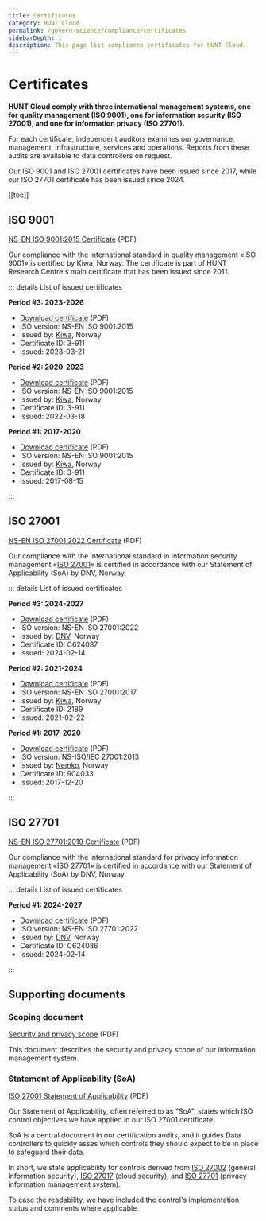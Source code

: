 ```yaml
---
title: Certificates
category: HUNT Cloud
permalink: /govern-science/compliance/certificates
sidebarDepth: 1
description: This page list compliance certificates for HUNT Cloud.
---
```


# Certificates

**HUNT Cloud comply with three international management systems, one for quality management (ISO 9001), one for information security (ISO 27001), and one for information privacy (ISO 27701).** 

For each certificate, independent auditors examines our governance, management, infrastructure, services and operations. Reports from these audits are available to data controllers on request.

Our ISO 9001 and ISO 27001 certificates have been issued since 2017, while our ISO 27701 certificate has been issued since 2024. 

[[toc]]

## ISO 9001

[NS-EN ISO 9001:2015 Certificate](https://assets.hdc.ntnu.no/assets/certificates/hunt-cloud-certificate-iso9001-2023.pdf) (PDF)

Our compliance with the international standard in quality management «ISO 9001» is certified by Kiwa, Norway. The certificate is part of HUNT Research Centre's main certificate that has been issued since 2011. 

::: details List of issued certificates

**Period #3: 2023-2026**

* [Download certificate](https://assets.hdc.ntnu.no/assets/certificates/hunt-cloud-certificate-iso9001-2023.pdf) (PDF)
* ISO version: NS-EN ISO 9001:2015
* Issued by: [Kiwa](https://www.kiwa.com/en/), Norway
* Certificate ID: 3-911
* Issued: 2023-03-21

**Period #2: 2020-2023**

* [Download certificate](https://assets.hdc.ntnu.no/assets/certificates/hunt-cloud-certificate-iso9001-2020.pdf) (PDF)
* ISO version: NS-EN ISO 9001:2015
* Issued by: [Kiwa](https://www.kiwa.com/en/), Norway
* Certificate ID: 3-911
* Issued: 2022-03-18

**Period #1: 2017-2020**

* [Download certificate](https://assets.hdc.ntnu.no/assets/certificates/hunt-cloud-certificate-iso9001-2017.pdf) (PDF)
* ISO version: NS-EN ISO 9001:2015
* Issued by: [Kiwa](https://www.kiwa.com/en/), Norway
* Certificate ID: 3-911
* Issued: 2017-08-15

:::

## ISO 27001

[NS-EN ISO 27001:2022 Certificate](https://assets.hdc.ntnu.no/assets/certificates/hunt-cloud-certificate-iso27001-2024.pdf) (PDF)

Our compliance with the international standard in information security management «[ISO 27001](https://www.iso.org/isoiec-27001-information-security.html)» is certified in accordance with our Statement of Applicability (SoA) by DNV, Norway. 

::: details List of issued certificates

**Period #3: 2024-2027**

* [Download certificate](https://assets.hdc.ntnu.no/assets/certificates/hunt-cloud-certificate-iso27001-2024.pdf) (PDF)
* ISO version: NS-EN ISO 27001:2022
* Issued by: [DNV](https://www.dnv.com/), Norway
* Certificate ID: C624087
* Issued: 2024-02-14

**Period #2: 2021-2024**

* [Download certificate](https://assets.hdc.ntnu.no/assets/certificates/hunt-cloud-certificate-iso27001-2021.pdf) (PDF)
* ISO version: NS-EN ISO 27001:2017
* Issued by: [Kiwa](https://www.kiwa.com/en/), Norway
* Certificate ID: 2189
* Issued: 2021-02-22

**Period #1: 2017-2020**

* [Download certificate](https://assets.hdc.ntnu.no/assets/certificates/hunt-cloud-certificate-iso27001-2017.pdf) (PDF)
* ISO version: NS-ISO/IEC 27001:2013
* Issued by: [Nemko](https://www.nemko.com/), Norway
* Certificate ID: 904033
* Issued: 2017-12-20

:::


## ISO 27701

[NS-EN ISO 27701:2019 Certificate](https://assets.hdc.ntnu.no/assets/certificates/hunt-cloud-certificate-iso27701-2024.pdf) (PDF)

Our compliance with the international standard for privacy information management «[ISO 27701](https://www.iso.org/standard/71670.html)» is certified in accordance with our Statement of Applicability (SoA) by DNV, Norway. 

::: details List of issued certificates

**Period #1: 2024-2027**

* [Download certificate](https://assets.hdc.ntnu.no/assets/certificates/hunt-cloud-certificate-iso27701-2024.pdf) (PDF)
* ISO version: NS-EN ISO 27701:2022
* Issued by: [DNV](https://www.dnv.com/), Norway
* Certificate ID: C624086
* Issued: 2024-02-14

:::


## Supporting documents

### Scoping document

[Security and privacy scope](https://assets.hdc.ntnu.no/assets/certificates/hunt-cloud-security-and-privacy-scope.pdf) (PDF)

This document describes the security and privacy scope of our information management system.

### Statement of Applicability (SoA)

[ISO 27001 Statement of Applicability](https://assets.hdc.ntnu.no/assets/certificates/hunt-cloud-soa-iso27001.pdf) (PDF)

Our Statement of Applicability, often referred to as "SoA", states which ISO control objectives we have applied in our ISO 27001 certificate. 

SoA is a central document in our certification audits, and it guides Data controllers to quickly asses which controls they should expect to be in place to safeguard their data. 

In short, we state applicability for controls derived from [ISO 27002](https://www.iso.org/standard/54533.html) (general information security), [ISO 27017](https://www.iso.org/standard/43757.html) (cloud security), and [ISO 27701](https://www.iso.org/standard/71670.html) (privacy information management system).

To ease the readability, we have included the control's implementation status and comments where applicable.

